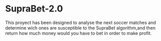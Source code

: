 # SupraBet-2.0
This proyect has been designed to analyse the next soccer matches and determine wich ones are susceptible 
to the SupraBet algorithm,and then return how much money would you have to  bet in order to make profit.   
